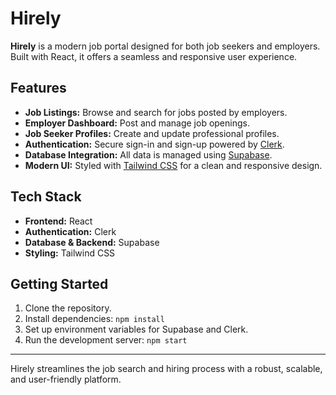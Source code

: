# Hirely

**Hirely** is a modern job portal designed for both job seekers and employers. Built with React, it offers a seamless and responsive user experience.

## Features

- **Job Listings:** Browse and search for jobs posted by employers.
- **Employer Dashboard:** Post and manage job openings.
- **Job Seeker Profiles:** Create and update professional profiles.
- **Authentication:** Secure sign-in and sign-up powered by [Clerk](https://clerk.com/).
- **Database Integration:** All data is managed using [Supabase](https://supabase.com/).
- **Modern UI:** Styled with [Tailwind CSS](https://tailwindcss.com/) for a clean and responsive design.

## Tech Stack

- **Frontend:** React
- **Authentication:** Clerk
- **Database & Backend:** Supabase
- **Styling:** Tailwind CSS

## Getting Started

1. Clone the repository.
2. Install dependencies: `npm install`
3. Set up environment variables for Supabase and Clerk.
4. Run the development server: `npm start`

---

Hirely streamlines the job search and hiring process with a robust, scalable, and user-friendly platform.